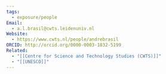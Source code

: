 ```yaml
---
tags:
  - exposure/people
Email:
  - a.l.brasil@cwts.leidenuniv.nl
Website:
  - https://www.cwts.nl/people/andrebrasil
ORCID: http://orcid.org/0000-0003-1832-5199
Related:
  - "[[Centre for Science and Technology Studies (CWTS)]]"
  - "[[UNESCO]]"
---
```

